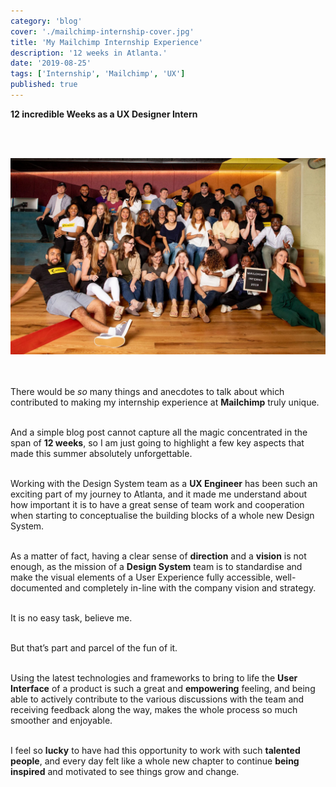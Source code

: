 ```yaml
---
category: 'blog'
cover: './mailchimp-internship-cover.jpg'
title: 'My Mailchimp Internship Experience'
description: '12 weeks in Atlanta.'
date: '2019-08-25'
tags: ['Internship', 'Mailchimp', 'UX']
published: true
---
```


**12 incredible Weeks as a UX Designer Intern**

<br/><br/>

![Mailchimp Internship](./mailchimp-internship-cover.jpg)

<br/><br/>
There would be _so_ many things and anecdotes to talk about which contributed to making my internship experience at **Mailchimp** truly unique.<br/><br/>

And a simple blog post cannot capture all the magic concentrated in the span of **12 weeks**, so I am just going to highlight a few key aspects that made this summer absolutely unforgettable.<br/><br/>

Working with the Design System team as a **UX Engineer** has been such an exciting part of my journey to Atlanta, and it made me understand about how important it is to have a great sense of team work and cooperation when starting to conceptualise the building blocks of a whole new Design System.<br/><br/>

As a matter of fact, having a clear sense of **direction** and a **vision** is not enough, as the mission of a **Design System** team is to standardise and make the visual elements of a User Experience fully accessible, well-documented and completely in-line with the company vision and strategy.<br/><br/>

It is no easy task, believe me.<br/><br/>

But that’s part and parcel of the fun of it.<br/><br/>

Using the latest technologies and frameworks to bring to life the **User Interface** of a product is such a great and **empowering** feeling, and being able to actively contribute to the various discussions with the team and receiving feedback along the way, makes the whole process so much smoother and enjoyable.<br/><br/>

I feel so **lucky** to have had this opportunity to work with such **talented people**, and every day felt like a whole new chapter to continue **being inspired** and motivated to see things grow and change.
